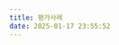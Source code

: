 ```yaml
---
title: 평가사례
date: 2025-01-17 23:55:52
---
```


<style>
  p.se-text-paragraph {
    margin: 0;
  }
</style>
<div id="smarteditor-view">
  <!--  -->
</div>

<script>
  const postId = window.location.search.split('postId=')[1];
  axios.get(`https://7q4yn3iplb.execute-api.ap-northeast-2.amazonaws.com/blogs/ulive_/posts/${postId}`)
    .then(function (response) {
      const data = response.data;
      const {title, content} = data;
      $('#smarteditor-view').append(`<h2>${title}</h2>`);
      $('#smarteditor-view').append(`<hr>`);
      $('#smarteditor-view').append(content);
    });
</script>